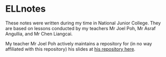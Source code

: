 # ELLnotes

These notes were written during my time in National Junior College. They are based on lessons conducted by my teachers Mr Joel Poh, Mr Asraf Angullia, and Mr Chen Liangcai.

My teacher Mr Joel Poh actively maintains a repository for (in no way affiliated with this repository) his slides at [his repository here](https://github.com/jwnpoh/ELL-lessons).
